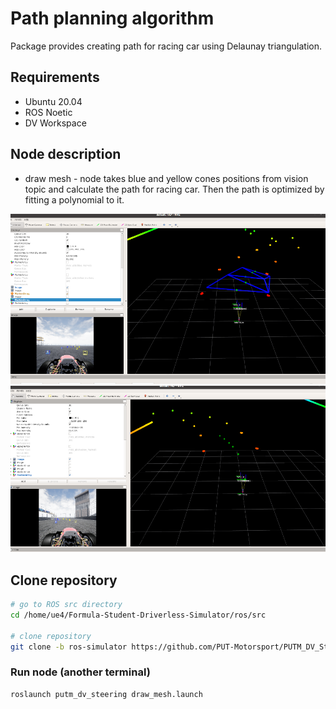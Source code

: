 # Path planning algorithm

Package provides creating path for racing car using Delaunay triangulation.

## Requirements
- Ubuntu 20.04
- ROS Noetic
- DV Workspace


## Node description
- draw mesh - node takes blue and yellow cones positions from vision topic and calculate the path for racing car. Then the path is optimized by fitting a polynomial to it.


![](images/mesh.png)
![](images/path.png)

## Clone repository
```bash
# go to ROS src directory
cd /home/ue4/Formula-Student-Driverless-Simulator/ros/src

# clone repository
git clone -b ros-simulator https://github.com/PUT-Motorsport/PUTM_DV_Steering_2020.git putm_dv_steering/
```

### Run node (another terminal)
```bash
roslaunch putm_dv_steering draw_mesh.launch
```
